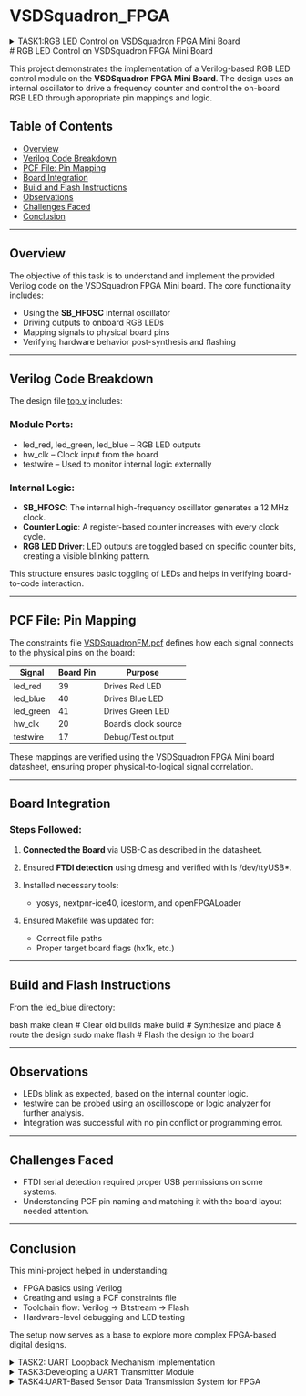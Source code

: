 # VSDSquadron_FPGA

<details>
<summary>TASK1:RGB LED Control on VSDSquadron FPGA Mini Board

</summary>
</summary>
</details>
# RGB LED Control on VSDSquadron FPGA Mini Board

This project demonstrates the implementation of a Verilog-based RGB LED control module on the **VSDSquadron FPGA Mini Board**. The design uses an internal oscillator to drive a frequency counter and control the on-board RGB LED through appropriate pin mappings and logic.

## Table of Contents

* [Overview](#overview)
* [Verilog Code Breakdown](#verilog-code-breakdown)
* [PCF File: Pin Mapping](#pcf-file-pin-mapping)
* [Board Integration](#board-integration)
* [Build and Flash Instructions](#build-and-flash-instructions)
* [Observations](#observations)
* [Challenges Faced](#challenges-faced)
* [Conclusion](#conclusion)

---

## Overview

The objective of this task is to understand and implement the provided Verilog code on the VSDSquadron FPGA Mini board. The core functionality includes:

* Using the **SB\_HFOSC** internal oscillator
* Driving outputs to onboard RGB LEDs
* Mapping signals to physical board pins
* Verifying hardware behavior post-synthesis and flashing

---

## Verilog Code Breakdown

The design file [top.v](https://github.com/thesourcerer8/VSDSquadron_FM/blob/main/led_blue/top.v) includes:

### Module Ports:

* led_red, led_green, led_blue – RGB LED outputs
* hw_clk – Clock input from the board
* testwire – Used to monitor internal logic externally

### Internal Logic:

* **SB\_HFOSC**: The internal high-frequency oscillator generates a 12 MHz clock.
* **Counter Logic**: A register-based counter increases with every clock cycle.
* **RGB LED Driver**: LED outputs are toggled based on specific counter bits, creating a visible blinking pattern.

This structure ensures basic toggling of LEDs and helps in verifying board-to-code interaction.

---

## PCF File: Pin Mapping

The constraints file [VSDSquadronFM.pcf](https://github.com/thesourcerer8/VSDSquadron_FM/blob/main/led_blue/VSDSquadronFM.pcf) defines how each signal connects to the physical pins on the board:

| Signal      | Board Pin | Purpose              |
| ----------- | --------- | -------------------- |
| led_red   | 39        | Drives Red LED       |
| led_blue  | 40        | Drives Blue LED      |
| led_green | 41        | Drives Green LED     |
| hw_clk    | 20        | Board’s clock source |
| testwire  | 17        | Debug/Test output    |

These mappings are verified using the VSDSquadron FPGA Mini board datasheet, ensuring proper physical-to-logical signal correlation.

---

## Board Integration

### Steps Followed:

1. **Connected the Board** via USB-C as described in the datasheet.
2. Ensured **FTDI detection** using dmesg and verified with ls /dev/ttyUSB*.
3. Installed necessary tools:

   * yosys, nextpnr-ice40, icestorm, and openFPGALoader
4. Ensured Makefile was updated for:

   * Correct file paths
   * Proper target board flags (hx1k, etc.)

---

## Build and Flash Instructions

From the led_blue directory:

bash
make clean        # Clear old builds
make build        # Synthesize and place & route the design
sudo make flash   # Flash the design to the board


---

## Observations

* LEDs blink as expected, based on the internal counter logic.
* testwire can be probed using an oscilloscope or logic analyzer for further analysis.
* Integration was successful with no pin conflict or programming error.

---

## Challenges Faced

* FTDI serial detection required proper USB permissions on some systems.
* Understanding PCF pin naming and matching it with the board layout needed attention.

---

## Conclusion

This mini-project helped in understanding:

* FPGA basics using Verilog
* Creating and using a PCF constraints file
* Toolchain flow: Verilog → Bitstream → Flash
* Hardware-level debugging and LED testing

The setup now serves as a base to explore more complex FPGA-based digital designs.
</details>
<details>
<summary>TASK2: UART Loopback Mechanism Implementation

</summary>

\---.........................task 2:# UART Loopback Mechanism Implementation

## Objective:

The goal of this project is to implement a UART (Universal Asynchronous Receiver-Transmitter) loopback mechanism, which allows for the immediate reception of transmitted data. This functionality is useful for testing and verifying UART communication on FPGA boards.

## Overview:

UART is a commonly used protocol for serial communication. It utilizes two primary data lines: TX (Transmit) and RX (Receive). In a loopback configuration, the transmitted data on the TX pin is routed directly back to the RX pin. This provides a convenient method for testing UART functionality without requiring an external device.

The existing Verilog code is sourced from [VSDSquadron\_FM](https://github.com/thesourcerer8/VSDSquadron_FM/tree/main/uart_loopback).

## Code Analysis:

The provided Verilog code includes several key components that facilitate the UART loopback mechanism:

### 1. **Port Breakdown:**

* **RGB LED outputs**: led_red, led_blue, led_green
* **UART pins**: uarttx (Transmit), uartrx (Receive)
* **Clock input**: hw_clk

### 2. **Internal Components:**

* **Oscillator (SB\_HFOSC)**: Provides the internal clock signal (int_osc).
* **Frequency Counter**: A 28-bit counter that increments on the positive edge of the internal clock, providing a timing reference for the system.
* **UART Loopback**: Direct connection between the TX and RX pins for data transmission and reception.
* **RGB LED Driver (SB\_RGBA\_DRV)**: Converts the received UART data into PWM signals for controlling LED brightness.

### 3. **System Operation:**

* **UART Communication**: The received data is immediately transmitted back out, and the same data is used to control the RGB LEDs.
* **LED Control**: The UART data drives all three LEDs with PWM signals.
* **Timing and Frequency Generation**: The internal oscillator and frequency counter generate the required timing for the system.

## Step 1: Design Overview

The UART loopback system consists of the following elements:

1. **Block Diagram**: Illustrates the architecture of the UART loopback mechanism.

   * ![Image](https://github.com/Sudheeksha-Sahyadri-ECE/VSDSquadron_FPGA/blob/main/task2/block%20diagram.jpg?raw=true)
2. **Circuit Diagram**: Shows the connections between the FPGA and peripherals used in the design.

   * !![Image](https://github.com/Sudheeksha-Sahyadri-ECE/VSDSquadron_FPGA/blob/main/task2/circuit%20diagram.jpg?raw=true)

## Step 2: Code and Files Structure

Create the following files in a folder named UART_loopback under VSDSquadronFM:

* **Makefile**: For build automation.
* **uart\_trx.v**: Verilog code for UART transmission and reception.
* **top\_module.v**: Top module integrating the UART system.
* **pcf file**: Pin configuration file.

### Directory Structure:

bash
VSDSquadronFM/
└── UART_loopback/
    ├── Makefile
    ├── uart_trx.v
    ├── top_module.v
    └── uart_loopback.pc


# Step 3: Transmitting Code to the FPGA Board

Once the files are ready, proceed with the following steps to transmit the code to the FPGA board:

## Navigate to the Project Folder

bash
cd VSDSquadron_FM
cd UART_loopback


## check for FPGA connection

# Build and Flash the FPGA

bash
make build
sudo make flash


# Step 4: Testing the UART Loopback

To test the UART loopback functionality, use the **Docklight** software.

1. Download and install Docklight from the official website.

2. Open Docklight and ensure it is connected to the correct communication port (e.g., **COM7**).

3. If necessary, change the port under:

4. Set the baud rate to **9600**.

# Step 5: Documentation and Results

## Block and Circuit Diagrams

* Add block and circuit diagrams here.

## Testing Results

* * !![Image](https://github.com/Sudheeksha-Sahyadri-ECE/VSDSquadron_FPGA/blob/main/task2/FPGA_uartloopback_picture.jpg?raw=true)

## Video Demonstration

* A video demonstrating the UART loopback functionality is available:
* **Video Demonstration**:
  [Click here to watch the video](https://github.com/Sudheeksha-Sahyadri-ECE/VSDSquadron_FPGA/raw/refs/heads/main/task2/uart_loopback_demovideo.mp4)

# Conclusion

This project successfully implements a UART loopback mechanism on an FPGA board, enabling effective testing of UART communication functionality.
The loopback allows data sent to the TX pin to be immediately received back on the RX pin, providing an efficient means for testing UART hardware communication.
</details>
<details>
<summary>TASK3:Developing a UART Transmitter Module
</summary>
task3:# Task 3: Developing a UART Transmitter Module

## Objective

To design and implement a UART transmitter module on the FPGA that enables serial communication by converting 8-bit parallel data into a serial bitstream, facilitating data transmission to external devices such as PCs or microcontrollers.

---

## Step 1: Study the Existing Code

A UART transmitter module facilitates serial communication by transmitting data bits one by one over a single line. It is a key interface in embedded systems and FPGA-based communication.

**Repository Links**:

* Project source: [VSDSquadron\_FM](https://github.com/thesourcerer8/VSDSquadron_FM/tree/main/uart_tx)
* Internship Task Code: [UART Transmitter Task](https://github.com/Sudheeksha-Sahyadri-ECE/VSDSquadron_FPGA.git)

### Module Overview

* **Language**: VHDL
* **Configuration**: 8N1 (8 data bits, No parity, 1 stop bit)
* **Baud Rate**: Defined in code (commonly 9600 bps)

### State Machine Description

1. **STATE\_IDLE**:

   * TX line remains HIGH (idle).
   * Waits for a signal to begin transmission (senddata).
   * Clears the txdone flag.

2. **STATE\_STARTTX**:

   * Sends the **start bit** (logic LOW).
   * Loads the transmission buffer with txbyte.
   * Proceeds to TXING state.

3. **STATE\_TXING**:

   * Sends 8 data bits serially (LSB first).
   * Shifts the buffer right each clock cycle.
   * Continues until all bits are transmitted.

4. **STATE\_TXDONE**:

   * Sends the **stop bit** (logic HIGH).
   * Sets txdone flag.
   * Returns to **IDLE**.

---

## Step 2: Design Documentation

**Block Diagram**: Illustrates the architecture of the UART loopback mechanism.

* ![Image](https://github.com/Sudheeksha-Sahyadri-ECE/VSDSquadron_FPGA/blob/main/task%203/block%20diagram.jpg?raw=true)

2. **Circuit Diagram**: Shows the connections between the FPGA and peripherals used in the design.

   * !![Image](https://github.com/Sudheeksha-Sahyadri-ECE/VSDSquadron_FPGA/blob/main/task%203/circuit%20diagram.jpg?raw=true)

---

## Step 3: Implementation

### File Setup and Compilation

1. Create a new folder under VSDSquadron_FM and add the UART transmitter code files.
2. Open a terminal and navigate using:

   
bash
   cd VSDSquadron_FM
   cd uart_tx_sense
   ### 3. Confirm FPGA Connection


To verify that your FPGA is connected to your system, run the following command in the terminal:

bash
lsusb


### 4. Compile and Upload the Design to the FPGA

To build the project and flash the bitstream onto the FPGA, use the following commands in your terminal:

bash
make build
sudo make flash


## Step 4: Testing and Verification

### Serial Communication Setup

* Use a USB-to-Serial adapter to connect the FPGA’s *TX* pin to your PC.
* Open *PuTTY* or any terminal emulator.
* Set the serial configuration as follows:

  * *Port*: (e.g., COM6)
  * *Baud Rate*: 9600
  * *Data Bits*: 8
  * *Parity*: None
  * *Stop Bits*: 1

---

* ### Expected Output

* Repeated characters like 'D' will appear on the serial terminal.

* The RGB LED on the board should blink in sequence (Red → Green → Blue), confirming successful transmission and correct state machine operation.

---

## Step 5: Documentation

### UART Transmission in Action

* *The video demonstrates*:

  * Proper hardware connections
  * Blinking RGB LED activity
  * Continuous serial output shown in PuTTY

---

## Conclusion

The UART transmitter module was successfully implemented and verified. The FPGA continuously transmits serial data in *8N1* format. The functionality was tested using PuTTY, with expected character output and RGB LED blinking behavior. This project confirms the reliability of an FSM-based UART implementation for real-time serial communication on an FPGA.
</details>
<details>
<summary>TASK4:UART-Based Sensor Data Transmission System for FPGA
</summary>
task4:# UART-Based Sensor Data Transmission System for FPGA

## 📌 Objective

Implement a UART transmitter that sends data based on sensor inputs, enabling the FPGA to communicate real-time sensor data to an external device.

---

## 🔍 Step 1: Study the Existing Code

### 📁 Module Overview

The uart_tx_sense module implements a UART transmitter designed for sensor-based data communication. It consists of the following key blocks:

* **Data Buffer Management**
  Temporarily stores 32-bit sensor input data.

* **UART Protocol Controller**
  Handles UART protocol format: start, data, and stop bits.

* **Transmission Control Logic**
  Controls when and how data is sent serially.

---

### ⚙️ Operation Flow

#### 1. Data Acquisition

* Data is captured when the valid signal is asserted.
* The system must be in the IDLE state to accept new data.
* Captured data is stored in a 32-bit internal register.

#### 2. Transmission Protocol

* **START Bit**: Transmits a logic low (0) to indicate the beginning of a frame.
* **DATA Bits**: Transmits 8 bits serially, LSB first.
* **STOP Bit**: Transmits a logic high (1) to complete the frame.

#### 3. Status Signals

* **ready**: Indicates the system is ready to receive new data.
* **tx_out**: Carries the serial UART-formatted output stream.

---

### 🔌 Port Interface

| Signal    | Direction | Description                            |
| --------- | --------- | -------------------------------------- |
| clk     | Input     | System clock                           |
| reset_n | Input     | Active-low reset                       |
| data    | Input     | 32-bit sensor data input               |
| valid   | Input     | Indicates that input data is valid     |
| tx_out  | Output    | UART serial output                     |
| ready   | Output    | Indicates readiness for new data input |

---

## 🧠 Step 2: Design Documentation

**Block Diagram**: Illustrates the architecture of the UART loopback mechanism.

* ![Image](https://github.com/Sudheeksha-Sahyadri-ECE/VSDSquadron_FPGA/blob/main/task%204/blockdiagram.jpg?raw=true)

2. **Circuit Diagram**: Shows the connections between the FPGA and peripherals used in the design.

   * !![Image](https://github.com/Sudheeksha-Sahyadri-ECE/VSDSquadron_FPGA/blob/main/task%204/circuitdiagram.jpg?raw=true)

---

> **Note:** The following describes the hardware setup in text form. Use a tool like Fritzing or KiCad for the visual diagram.

* Sensor → FPGA Inputs (data[31:0], valid)
* FPGA UART tx_out → USB-to-Serial Converter (e.g., CP2102 or FTDI) → PC
* Power Supply: 3.3V/5V regulated to FPGA and sensor module
* Common ground between FPGA and external device

---

## 🛠️ Step 3: Implementation

### ✅ Hardware Setup

* Connect your sensor to the FPGA pins.
* Ensure UART TX pin from FPGA connects to the RX pin of a USB-Serial converter.
* Power the board properly using a regulated 3.3V/5V power source.

### 💻 Steps to Build and Flash

1. Open terminal and navigate to project folder:

   
bash
   cd VSDSquadron_FM/uart_transmission/uart_tx_sense

   ### ✅ Verify FPGA is Connected


Open a terminal and run the following command to ensure the FPGA board is detected:

bash
lsusb


### 🛠️ Build the Code

Navigate to the project directory and build the design using the following command:

bash
make build


### 🔁 Flash the Bitstream to FPGA

Once the build is complete, use the following command to flash the bitstream to your FPGA:

bash
sudo make flash


## 🧪 Step 4: Testing and Verification

### 🔌 Connect Serial Monitor

* Use PuTTY, CoolTerm, or any serial monitor.
* Set baud rate (e.g., 9600 or as per your UART setup).
* Select the correct COM port (e.g., COM64).

### 📈 Expected Output

* A stream of ASCII characters (e.g., "D", "E", etc.) will appear on the screen.
* When sensor input is stimulated, you will observe different outputs.
* On successful transmission, the RGB LED on the FPGA may turn **Red** (if integrated into logic).

---

## 📝 Step 5: Documentation

### 📄 Included in Final Report

* Block Diagram
* Circuit Diagram
* Verilog Code Overview
* Testing Procedure and Results
* Status Signals Description
* Expected UART Output Format

### 🎥 Video Demonstration

* Real-time sensor input.
* UART serial transmission.
* Live output on terminal.
* FPGA status indication (LED change, etc.).

---

## ✅ Summary

* Built a sensor-based UART transmission module.
* Implemented Verilog code with a clean FSM design.
* Verified data on serial terminal.
* Documented the full pipeline from data acquisition to UART output.

---

## 📚 References

* [VSDSquadron GitHub Repository](https://github.com)
* FPGA board documentation and datasheet
* UART protocol standard
</details>
